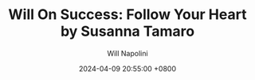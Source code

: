---
title: "Will On Success: Follow Your Heart by Susanna Tamaro"
author: Will Napolini
date: 2024-04-09 20:55:00 +0800
categories: [Mindset, Book-summaries]
tags:
  [
    follow-your-heart,
    susanna-tamaro,
    love-story,
    coming-of-age,
    emotional-journey,
    self-discovery,
    young-adult,
    teenage-romance,
    life-lessons,
    finding-oneself,
    love-and-friendship,
    personal-growth,
    adventure,
    inspirational-fiction,
    heartfelt-novel
  ]
image: https://pbs.twimg.com/media/GO1mox4XkAEnlZh?format=jpg&name=large
alt: "Will On Success: Follow Your Heart by Susanna Tamaro"
fallback:
  - 
  # Replace with the URL of your backup image
  -
  # Replace with the URL of your backup image
---